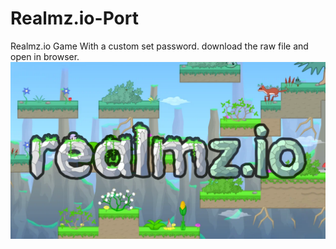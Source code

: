 # Realmz.io-Port
Realmz.io Game With a custom set password. download the raw file and open in browser.
![](https://github.com/slackerish/Realmz.io-Port/blob/main/realmz.jpeg)
